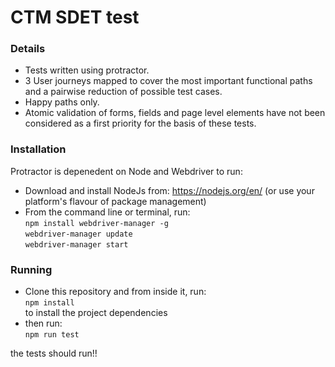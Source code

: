# CTM SDET test

### Details
- Tests written using protractor.
- 3 User journeys mapped to cover the most important functional paths and a pairwise reduction of possible test cases.
- Happy paths only.
- Atomic validation of forms, fields and page level elements have not been considered as a first priority for the basis of these tests.

### Installation
Protractor is depenedent on Node and Webdriver to run:

- Download and install NodeJs from: https://nodejs.org/en/ (or use your platform's flavour of package management)
- From the command line or terminal, run:  
```npm install webdriver-manager -g```  
```webdriver-manager update```  
```webdriver-manager start```  

### Running

- Clone this repository and from inside it, run:  
```npm install```  
to install the project dependencies
- then run:  
```npm run test```  

the tests should run!!
